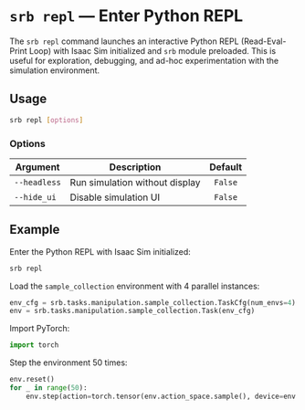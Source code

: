 # `srb repl` — Enter Python REPL

The `srb repl` command launches an interactive Python REPL (Read-Eval-Print Loop) with Isaac Sim initialized and `srb` module preloaded. This is useful for exploration, debugging, and ad-hoc experimentation with the simulation environment.

## Usage

```bash
srb repl [options]
```

### Options

| Argument     | Description                    | Default |
| ------------ | ------------------------------ | :-----: |
| `--headless` | Run simulation without display | `False` |
| `--hide_ui`  | Disable simulation UI          | `False` |

## Example

Enter the Python REPL with Isaac Sim initialized:

```bash
srb repl
```

Load the `sample_collection` environment with 4 parallel instances:

```python
env_cfg = srb.tasks.manipulation.sample_collection.TaskCfg(num_envs=4)
env = srb.tasks.manipulation.sample_collection.Task(env_cfg)
```

Import PyTorch:

```python
import torch
```

Step the environment 50 times:

```python
env.reset()
for _ in range(50):
    env.step(action=torch.tensor(env.action_space.sample(), device=env.device))
```
